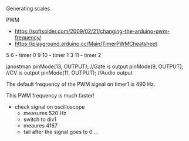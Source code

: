 Generating scales

PWM 
- https://softsolder.com/2009/02/21/changing-the-arduino-pwm-frequency/
- https://playground.arduino.cc/Main/TimerPWMCheatsheet

5  6 - timer 0
9 10 - timer 1
3 11 - timer 2

janostman
            pinMode(13, OUTPUT); //Gate is output
            pinMode(9, OUTPUT);  //CV is output
            pinMode(11, OUTPUT); //Audio output

The default frequency of the PWM signal on timer1 is 490 Hz.

This PWM frequency is much faster!

* check signal on oscilloscope
  * measures 520 Hz
  * switch to div1
  * meaures 4167
  - tail after the signal goes to 0 ...
